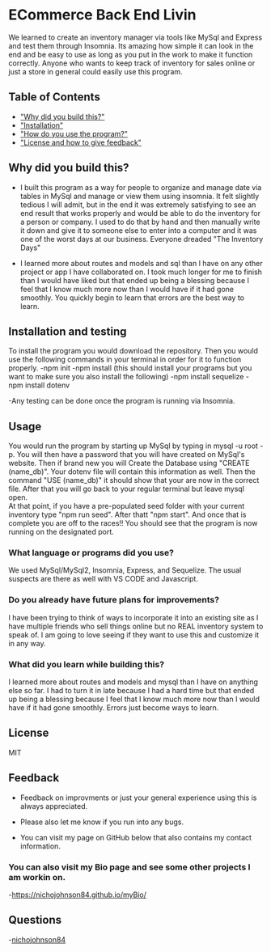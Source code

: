 # ECommerce Back End Livin

We learned to create an inventory manager via tools like MySql and Express and test them through Insomnia. Its amazing how simple it can look in the end and be easy to use as long as you put in the work to make it function correctly. Anyone who wants to keep track of inventory for sales online or just a store in general could easily use this program.

## Table of Contents

- ["Why did you build this?"](#reason)
- ["Installation"](#installation)
- ["How do you use the program?"](#usage)
- ["License and how to give feedback"](#license)

## Why did you build this?

- I built this program as a way for people to organize and manage date via tables in MySql and manage or view them using insomnia. It felt slightly tedious I will admit, but in the end it was extremely satisfying to see an end result that works properly and would be able to do the inventory for a person or company. I used to do that by hand and then manually write it down and give it to someone else to enter into a computer and it was one of the worst days at our business. Everyone dreaded "The Inventory Days"

- I learned more about routes and models and sql than I have on any other project or app I have collaborated on. I took much longer for me to finish than I would have liked but that ended up being a blessing because I feel that I know much more now than I would have if it had gone smoothly. You quickly begin to learn that errors are the best way to learn.

## Installation and testing

To install the program you would download the repository. Then you would use the following commands in your terminal in order for it to function properly.
-npm init
-npm install (this should install your programs but you want to make sure you also install the following)
-npm install sequelize
-npm install dotenv

-Any testing can be done once the program is running via Insomnia.

## Usage

You would run the program by starting up MySql by typing in mysql -u root -p. You will then have a password that you will have created on MySql's website. Then if brand new you will Create the Database using "CREATE (name_db)". Your dotenv file will contain this information as well. Then the command "USE (name_db)" it should show that your are now in the correct file. After that you will go back to your regular terminal but leave mysql open.  
At that point, if you have a pre-populated seed folder with your current inventory type "npm run seed". After thatt "npm start". And once that is complete you are off to the races!! You should see that the program is now running on the designated port.

### What language or programs did you use?

We used MySql/MySql2, Insomnia, Express, and Sequelize. The usual suspects are there as well with VS CODE and Javascript.

### Do you already have future plans for improvements?

I have been trying to think of ways to incorporate it into an existing site as I have multiple friends who sell things online but no REAL inventory system to speak of. I am going to love seeing if they want to use this and customize it in any way.

### What did you learn while building this?

I learned more about routes and models and mysql than I have on anything else so far. I had to turn it in late because I had a hard time but that ended up being a blessing because I feel that I know much more now than I would have if it had gone smoothly. Errors just become ways to learn.

## License

MIT

## Feedback

- Feedback on improvments or just your general experience using this is always appreciated.

- Please also let me know if you run into any bugs.

- You can visit my page on GitHub below that also contains my contact information.

### You can also visit my Bio page and see some other projects I am workin on.

-https://nichojohnson84.github.io/myBio/

## Questions

-[nichojohnson84](https://github.com/nichojohnson84)
